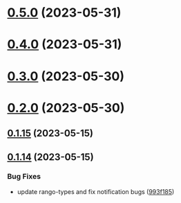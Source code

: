 # [0.5.0](https://github.com/rango-exchange/rango-client/compare/wallets-adapter-demo@0.4.0...wallets-adapter-demo@0.5.0) (2023-05-31)



# [0.4.0](https://github.com/rango-exchange/rango-client/compare/wallets-adapter-demo@0.3.0...wallets-adapter-demo@0.4.0) (2023-05-31)



# [0.3.0](https://github.com/rango-exchange/rango-client/compare/wallets-adapter-demo@0.2.0...wallets-adapter-demo@0.3.0) (2023-05-30)



# [0.2.0](https://github.com/rango-exchange/rango-client/compare/wallets-adapter-demo@0.1.15...wallets-adapter-demo@0.2.0) (2023-05-30)



## [0.1.15](https://github.com/rango-exchange/rango-client/compare/wallets-adapter-demo@0.1.14...wallets-adapter-demo@0.1.15) (2023-05-15)



## [0.1.14](https://github.com/rango-exchange/rango-client/compare/wallets-adapter-demo@0.1.13...wallets-adapter-demo@0.1.14) (2023-05-15)


### Bug Fixes

* update rango-types and fix notification bugs ([993f185](https://github.com/rango-exchange/rango-client/commit/993f185e0b8c5e5e15a2c65ba2d85d1f9c8daa90))



